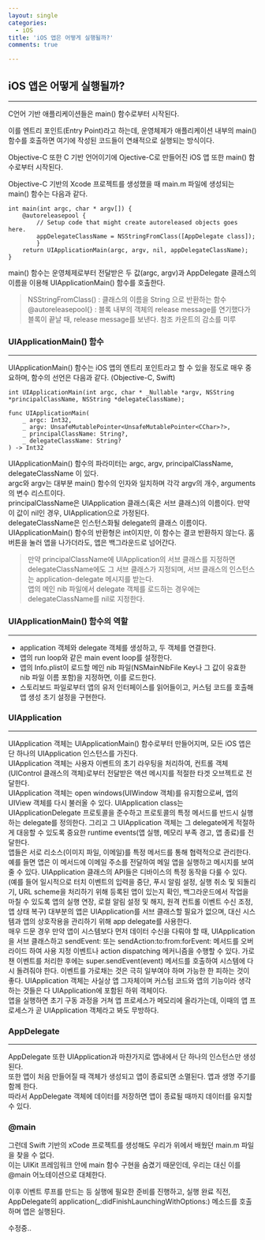 ```yaml
---
layout: single
categories:
  - iOS
title: 'iOS 앱은 어떻게 실행될까?'
comments: true

---
```


## iOS 앱은 어떻게 실행될까?
<hr/>

C언어 기반 애플리케이션들은 main() 함수로부터 시작된다.

이를 엔트리 포인트(Entry Point)라고 하는데, 운영체제가 애플리케이션 내부의 main() 함수를 호출하면 여기에 작성된 코드들이 연쇄적으로 실행되는 방식이다. 

Objective-C 또한 C 기반 언어이기에 Ojective-C로 만들어진 iOS 앱 또한 main() 함수로부터 시작된다.

Objective-C 기반의 Xcode 프로젝트를 생성했을 때 main.m 파일에 생성되는 main() 함수는 다음과 같다. 

```
int main(int argc, char * argv[]) {
    @autoreleasepool {
        // Setup code that might create autoreleased objects goes here.
        appDelegateClassName = NSStringFromClass([AppDelegate class]);
        }
    return UIApplicationMain(argc, argv, nil, appDelegateClassName);
}
```

main() 함수는 운영체제로부터 전달받은 두 값(argc, argv)과 AppDelegate 클래스의 이름을 이용해 UIApplicationMain() 함수를 호출한다. 

> NSStringFromClass() : 클래스의 이름을 String 으로 반환하는 함수
> @autoreleasepool{} : 블록 내부의 객체의 release message를 연기했다가 블록이 끝날 때,  release message를 보낸다. 참조 카운트의 감소를 미루


### UIApplicationMain() 함수
<hr/>

UIApplicationMain() 함수는 iOS 앱의 엔트리 포인트라고 할 수 있을 정도로 매우 중요하며, 함수의 선언은 다음과 같다. (Objective-C, Swift)    
```
int UIApplicationMain(int argc, char * _Nullable *argv, NSString *principalClassName, NSString *delegateClassName);
```
```
func UIApplicationMain(
    _ argc: Int32,
    _ argv: UnsafeMutablePointer<UnsafeMutablePointer<CChar>?>,
    _ principalClassName: String?,
    _ delegateClassName: String?
) -> Int32
```

UIApplicationMain() 함수의 파라미터는 argc, argv, principalClassName, delegateClassName 이 있다.    
argc와 argv는 대부분 main() 함수의 인자와 일치하며 각각 argv의 개수, arguments의 변수 리스트이다.    
principalClassName은 UIApplication 클래스(혹은 서브 클래스)의 이름이다. 만약 이 값이 nil인 경우, UIApplication으로 가정된다.    
delegateClassName은 인스턴스화될 delegate의 클래스 이름이다.    
UIApplicationMain() 함수의 반환형은 int이지만, 이 함수는 결코 반환하지 않는다. 홈 버튼을 눌러 앱을 나가더라도, 앱은 백그라운드로 넘어간다.    

> 만약 principalClassName에 UIApplication의 서브 클래스를 지정하면 delegateClassName에도 그 서브 클래스가 지정되며, 서브 클래스의 인스턴스는 application-delegate 메시지를 받는다.    
> 앱의 메인 nib 파일에서 delegate 객체를 로드하는 경우에는 delegateClassName를 nil로 지정한다.    


### UIApplicationMain() 함수의 역할
<hr/>

- application 객체와 delegate 객체를 생성하고, 두 객체를 연결한다.
- 앱의 run loop와 같은 main event loop를 설정한다.
- 앱의 Info.plist이 로드할 메인 nib 파일(NSMainNibFile Key나 그 값이 유효한 nib 파일 이름 포함)을 지정하면, 이를 로드한다.
- 스토리보드 파일로부터 앱의 유저 인터페이스를 읽어들이고, 커스텀 코드를 호출해 앱 생성 초기 설정을 구현한다.


### UIApplication
<hr/>

UIApplication 객체는 UIApplicationMain() 함수로부터 만들어지며, 모든 iOS 앱은 단 하나의 UIApplication 인스턴스를 가진다.    
UIApplication 객체는 사용자 이벤트의 초기 라우팅을 처리하여, 컨트롤 객체(UIControl 클래스의 객체)로부터 전달받은 액션 메시지를 적절한 타겟 오브젝트로 전달한다.  
UIApplication 객체는 open windows(UIWindow 객체)를 유지함으로써, 앱의 UIView 객체를 다시 불러올 수 있다.
UIApplication class는 UIApplicationDelegate 프로토콜을 준수하고 프로토콜의 특정 메서드를 반드시 실행하는 delegate를 정의한다. 그리고 그 UIApplication 객체는 그 delegate에게 적절하게 대응할 수 있도록 중요한 runtime events(앱 실행, 메모리 부족 경고, 앱 종료)를 전달한다.    
앱들은 서로 리소스(이미지 파일, 이메일)를 특정 메서드를 통해 협력적으로 관리한다.    
예를 들면 앱은 이 메서드에 이메일 주소를 전달하여 메일 앱을 실행하고 메시지를 보여줄 수 있다.
UIApplication 클래스의 API들은 디바이스의 특정 동작을 다룰 수 있다.    
(예를 들어 일시적으로 터치 이벤트의 입력을 중단, 푸시 알림 설정, 실행 취소 및 되돌리기,  URL scheme을 처리하기 위해 등록된 앱이 있는지 확인, 백그라운드에서 작업을 마칠 수 있도록 앱의 실행 연장, 로컬 알림 설정 및 해지, 원격 컨트롤 이벤트 수신 조정, 앱 상태 복구)
대부분의 앱은 UIApplication를 서브 클래스할 필요가 없으며, 대신 시스템과 앱의 상호작용을 관리하기 위해 app delegate를 사용한다.    
매우 드문 경우 만약 앱이 시스템보다 먼저 데이터 수신을 다뤄야 할 때, UIApplication을 서브 클래스하고 sendEvent: 또는 sendAction:to:from:forEvent: 메서드를 오버라이드 하여 사용 지정 이벤트나 action dispatching 메커니즘을 수행할 수 있다. 가로챈 이벤트를 처리한 후에는 super.sendEvent(event) 메서드를 호출하여 시스템에 다시 돌려줘야 한다. 이벤트를 가로채는 것은 극히 일부여야 하며 가능한 한 피하는 것이 좋다.
UIApplication 객체는 사실상 앱 그자체이며 커스텀 코드와 앱의 기능이라 생각하는 것들은 다 UIApplication에 포함된 하위 객체이다.    
앱을 실행하면 초기 구동 과정을 거쳐 앱 프로세스가 메모리에 올라가는데, 이때의 앱 프로세스가 곧 UIApplication 객체라고 봐도 무방하다.   

### AppDelegate
<hr/>

AppDelegate 또한 UIApplication과 마찬가지로 앱내에서 단 하나의 인스턴스만 생성된다.    
또한 앱이 처음 만들어질 때 객체가 생성되고 앱이 종료되면 소멸된다. 앱과 생명 주기를 함께 한다.    
따라서 AppDelegate 객체에 데이터를 저장하면 앱이 종료될 때까지 데이터를 유지할 수 있다.    

### @main
그런데 Swift 기반의 xCode 프로젝트를 생성해도 우리가 위에서 배웠던 main.m 파일을 찾을 수 없다.    
이는 UIKit 프레임워크 안에 main 함수 구현을 숨겼기 때문인데, 우리는 대신 이를 @main 어노테이션으로 대체한다.    

이후 이벤트 루프를 만드는 등 실행에 필요한 준비를 진행하고, 실행 완료 직전, AppDelegate의 application(\_:didFinishLaunchingWithOptions:) 메소드를 호출하며 앱은 실행된다.    

수정중..
